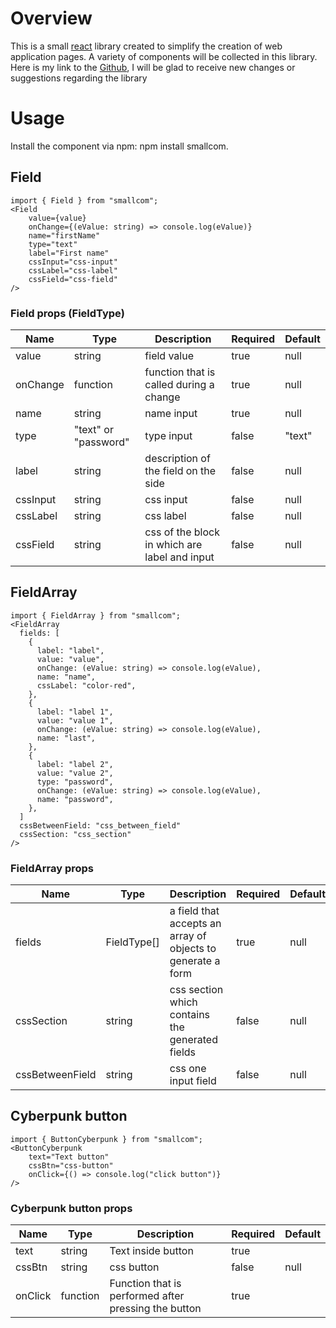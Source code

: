 # Overview

This is a small [react](https://ru.reactjs.org/) library created to simplify the creation of web application pages. A variety of components will be collected in this library. Here is my link to the [Github](https://github.com/BohdanAlieksieiev/smallcom), I will be glad to receive new changes or suggestions regarding the library

# Usage

Install the component via npm: npm install smallcom.

## Field

```
import { Field } from "smallcom";
<Field
    value={value}
    onChange={(eValue: string) => console.log(eValue)}
    name="firstName"
    type="text"
    label="First name"
    cssInput="css-input"
    cssLabel="css-label"
    cssField="css-field"
/>
```

### Field props (FieldType)

| Name     | Type                 | Description                                   | Required | Default |
| -------- | -------------------- | --------------------------------------------- | -------- | ------- |
| value    | string               | field value                                   | true     | null    |
| onChange | function             | function that is called during a change       | true     | null    |
| name     | string               | name input                                    | true     | null    |
| type     | "text" or "password" | type input                                    | false    | "text"  |
| label    | string               | description of the field on the side          | false    | null    |
| cssInput | string               | css input                                     | false    | null    |
| cssLabel | string               | css label                                     | false    | null    |
| cssField | string               | css of the block in which are label and input | false    | null    |

## FieldArray

```
import { FieldArray } from "smallcom";
<FieldArray
  fields: [
    {
      label: "label",
      value: "value",
      onChange: (eValue: string) => console.log(eValue),
      name: "name",
      cssLabel: "color-red",
    },
    {
      label: "label 1",
      value: "value 1",
      onChange: (eValue: string) => console.log(eValue),
      name: "last",
    },
    {
      label: "label 2",
      value: "value 2",
      type: "password",
      onChange: (eValue: string) => console.log(eValue),
      name: "password",
    },
  ]
  cssBetweenField: "css_between_field"
  cssSection: "css_section"
/>
```

### FieldArray props

| Name            | Type        | Description                                                 | Required | Default |
| --------------- | ----------- | ----------------------------------------------------------- | -------- | ------- |
| fields          | FieldType[] | a field that accepts an array of objects to generate a form | true     | null    |
| cssSection      | string      | css section which contains the generated fields             | false    | null    |
| cssBetweenField | string      | css one input field                                         | false    | null    |

## Cyberpunk button

```
import { ButtonCyberpunk } from "smallcom";
<ButtonCyberpunk
    text="Text button"
    cssBtn="css-button"
    onClick={() => console.log("click button")}
/>
```

### Cyberpunk button props

| Name    | Type     | Description                                          | Required | Default |
| ------- | -------- | ---------------------------------------------------- | -------- | ------- |
| text    | string   | Text inside button                                   | true     |         |
| cssBtn  | string   | css button                                           | false    | null    |
| onClick | function | Function that is performed after pressing the button | true     |         |
